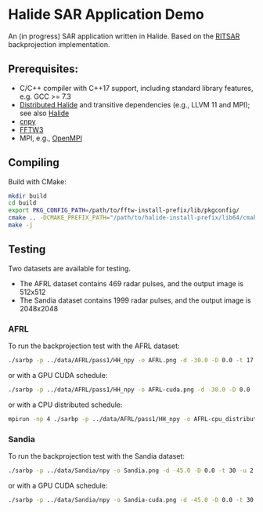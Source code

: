 # Halide SAR Application Demo

An (in progress) SAR application written in Halide.
Based on the [RITSAR](https://github.com/dm6718/RITSAR) backprojection implementation.


## Prerequisites:

* C/C++ compiler with C++17 support, including standard library features, e.g. GCC >= 7.3
* [Distributed Halide](https://github.com/BachiLi/Halide/tree/distributed) and transitive dependencies (e.g., LLVM 11 and MPI); see also [Halide](https://halide-lang.org/)
* [cnpy](https://github.com/rogersce/cnpy)
* [FFTW3](http://www.fftw.org/)
* MPI, e.g., [OpenMPI](https://www.open-mpi.org/)


## Compiling

Build with CMake:

```sh
mkdir build
cd build
export PKG_CONFIG_PATH=/path/to/fftw-install-prefix/lib/pkgconfig/
cmake .. -DCMAKE_PREFIX_PATH="/path/to/halide-install-prefix/lib64/cmake/Halide/;/path/to/cnpy-install-prefix/"
make -j
```


## Testing

Two datasets are available for testing.

* The AFRL dataset contains 469 radar pulses, and the output image is 512x512
* The Sandia dataset contains 1999 radar pulses, and the output image is 2048x2048

### AFRL

To run the backprojection test with the AFRL dataset:

```sh
./sarbp -p ../data/AFRL/pass1/HH_npy -o AFRL.png -d -30.0 -D 0.0 -t 17 -u 2
```

or with a GPU CUDA schedule:

```sh
./sarbp -p ../data/AFRL/pass1/HH_npy -o AFRL-cuda.png -d -30.0 -D 0.0 -t 17 -u 2 -s cuda
```

or with a CPU distributed schedule:

```sh
mpirun -np 4 ./sarbp -p ../data/AFRL/pass1/HH_npy -o AFRL-cpu_distributed.png -d -30.0 -D 0.0 -t 17 -u 2 -s cpu_distributed
```

### Sandia

To run the backprojection test with the Sandia dataset:
```sh
./sarbp -p ../data/Sandia/npy -o Sandia.png -d -45.0 -D 0.0 -t 30 -u 2
```

or with a GPU CUDA schedule:

```sh
./sarbp -p ../data/Sandia/npy -o Sandia-cuda.png -d -45.0 -D 0.0 -t 30 -u 2 -s cuda
```
